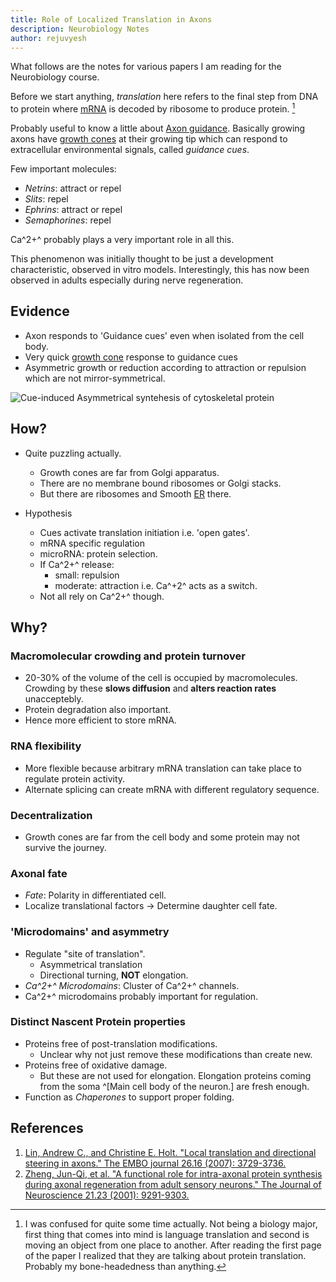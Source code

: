 ```yaml
---
title: Role of Localized Translation in Axons
description: Neurobiology Notes
author: rejuvyesh
---
```


What follows are the notes for various papers I am reading for the Neurobiology course.

Before we start anything, _translation_ here refers to the final step from DNA to protein where [mRNA](https://en.wikipedia.org/wiki/MRNA) is decoded by ribosome to produce protein. [^aside]

Probably useful to know a little about [Axon guidance](https://en.wikipedia.org/wiki/Axon_guidance). Basically growing axons have [growth cones]() at their growing tip which can respond to extracellular environmental signals, called _guidance cues_.

Few important molecules:

- _Netrins_: attract or repel
- _Slits_: repel
- _Ephrins_: attract or repel
- _Semaphorines_: repel

Ca^2+^ probably plays a very important role in all this.

This phenomenon was initially thought to be just a development characteristic, observed in vitro models. Interestingly, this has now been observed in adults especially during nerve regeneration.

[^aside]: I was confused for quite some time actually. Not being a biology major, first thing that comes into mind is language translation and second is moving an object from one place to another. After reading the first page of the paper I realized that they are talking about protein translation. Probably my bone-headedness than anything.

## Evidence

- Axon responds to 'Guidance cues' even when isolated from the cell body.
- Very quick [growth cone](https://en.wikipedia.org/wiki/Growth_cone) response to guidance cues
- Asymmetric growth or reduction according to attraction or repulsion which are not mirror-symmetrical.

![Cue-induced Asymmetrical syntehesis of cytoskeletal protein](/images/asymmetrical-trans.png ) 

## How?

- Quite puzzling actually.
    - Growth cones are far from Golgi apparatus.
    - There are no membrane bound ribosomes or Golgi stacks.
    - But there are ribosomes and Smooth [ER](https://en.wikipedia.org/wiki/Endoplasmic_reticulum) there.

- Hypothesis
    - Cues activate translation initiation i.e. 'open gates'.
    - mRNA specific regulation
    - microRNA: protein selection.
    - If Ca^2+^ release:
        - small: repulsion
        - moderate: attraction
      i.e. Ca^+2^ acts as a switch.
    - Not all rely on Ca^2+^ though.

## Why?

### Macromolecular crowding and protein turnover

- 20-30% of the volume of the cell is occupied by macromolecules. Crowding by these **slows diffusion** and **alters reaction rates** unacceptebly.
- Protein degradation also important.
- Hence more efficient to store mRNA.

### RNA flexibility

- More flexible because arbitrary mRNA translation can take place to regulate protein activity.
- Alternate splicing can create mRNA with different regulatory sequence.

### Decentralization

- Growth cones are far from the cell body and some protein may not survive the journey.

### Axonal fate

- _Fate_: Polarity in differentiated cell.
- Localize translational factors → Determine daughter cell fate.

### 'Microdomains' and asymmetry

- Regulate "site of translation".
    - Asymmetrical translation
    - Directional turning, **NOT** elongation.
- _Ca^2+^ Microdomains_: Cluster of Ca^2+^ channels.    
- Ca^2+^ microdomains probably important for regulation.

### Distinct Nascent Protein properties

- Proteins free of post-translation modifications.
    - Unclear why not just remove these modifications than create new.
- Proteins free of oxidative damage.
    - But these are not used for elongation. Elongation proteins coming from the soma ^[Main cell body of the neuron.] are fresh enough.
- Function as _Chaperones_ to support proper folding.

## References

1. [Lin, Andrew C., and Christine E. Holt. "Local translation and directional steering in axons." The EMBO journal 26.16 (2007): 3729-3736.](http://onlinelibrary.wiley.com/doi/10.1038/sj.emboj.7601808/full)
2. [Zheng, Jun-Qi, et al. "A functional role for intra-axonal protein synthesis during axonal regeneration from adult sensory neurons." The Journal of Neuroscience 21.23 (2001): 9291-9303.](http://www.jneurosci.org/content/21/23/9291.full)

